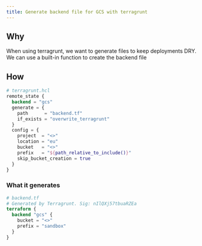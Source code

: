 ```yaml
---
title: Generate backend file for GCS with terragrunt
---
```


## Why

When using terragrunt, we want to generate files to keep deployments DRY. We can use a built-in function to create the backend file

## How

```terraform
# terragrunt.hcl
remote_state {
  backend = "gcs"
  generate = {
    path      = "backend.tf"
    if_exists = "overwrite_terragrunt"
  }
  config = {
    project  = "<>"
    location = "eu"
    bucket   = "<>"
    prefix   = "${path_relative_to_include()}"
    skip_bucket_creation = true
  }
}
```

### What it generates

```terraform
# backend.tf
# Generated by Terragrunt. Sig: nIlQXj57tbuaRZEa
terraform {
  backend "gcs" {
    bucket = "<>"
    prefix = "sandbox"
  }
}
```